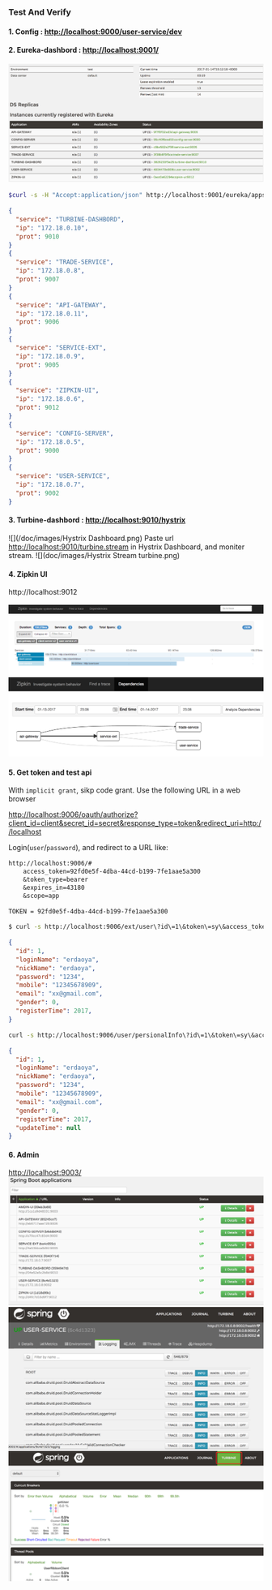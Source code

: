 ### Test And Verify
#### 1. Config : [http://localhost:9000/user-service/dev](http://localhost:9000/user-service/dev)
#### 2. Eureka-dashbord : [http://localhost:9001/](http://localhost:9001/)
![](/doc/images/eureka-admin.png)

```bash
$curl -s -H "Accept:application/json" http://localhost:9001/eureka/apps | jq '.applications.application[] | {service: .name, ip: .instance[].ipAddr, prot: .instance[].port."$"}'
```

```json
{
  "service": "TURBINE-DASHBORD",
  "ip": "172.18.0.10",
  "prot": 9010
}
{
  "service": "TRADE-SERVICE",
  "ip": "172.18.0.8",
  "prot": 9007
}
{
  "service": "API-GATEWAY",
  "ip": "172.18.0.11",
  "prot": 9006
}
{
  "service": "SERVICE-EXT",
  "ip": "172.18.0.9",
  "prot": 9005
}
{
  "service": "ZIPKIN-UI",
  "ip": "172.18.0.6",
  "prot": 9012
}
{
  "service": "CONFIG-SERVER",
  "ip": "172.18.0.5",
  "prot": 9000
}
{
  "service": "USER-SERVICE",
  "ip": "172.18.0.7",
  "prot": 9002
}
```
#### 3. Turbine-dashbord : [http://localhost:9010/hystrix](http://localhost:9010/hystrix)

![](/doc/images/Hystrix Dashboard.png)
Paste url [http://localhost:9010/turbine.stream](http://localhost:9010/turbine.stream) in Hystrix Dashboard, and moniter stream.
![](doc/images/Hystrix Stream turbine.png)


#### 4. Zipkin UI

   http://localhost:9012   
   ![](/doc/images/zipkin01.png)
   ![](/doc/images/zipkin02.png)

#### 5. Get token and test api
With `implicit grant`, sikp code grant. Use the following URL in a web browser

[http://localhost:9006/oauth/authorize?client_id=client&secret_id=secret&response_type=token&redirect_uri=http://localhost](http://localhost:9006/oauth/authorize?client_id=client&secret_id=secret&response_type=token&redirect_uri=http://localhost)

Login(`user`/`password`), and redirect to a URL like:

```
http://localhost:9006/#
    access_token=92fd0e5f-4dba-44cd-b199-7fe1aae5a300
    &token_type=bearer
    &expires_in=43180
    &scope=app

```

`TOKEN = 92fd0e5f-4dba-44cd-b199-7fe1aae5a300`


```bash
$ curl -s http://localhost:9006/ext/user\?id\=1\&token\=sy\&access_token\=92fd0e5f-4dba-44cd-b199-7fe1aae5a300 |jq .
```

```json
{
  "id": 1,
  "loginName": "erdaoya",
  "nickName": "erdaoya",
  "password": "1234",
  "mobile": "12345678909",
  "email": "xx@gmail.com",
  "gender": 0,
  "registerTime": 2017,
}
```
```bash
curl -s http://localhost:9006/user/persionalInfo\?id\=1\&token\=sy\&access_token\=92fd0e5f-4dba-44cd-b199-7fe1aae5a300 |jq .
```
```json
{
  "id": 1,
  "loginName": "erdaoya",
  "nickName": "erdaoya",
  "password": "1234",
  "mobile": "12345678909",
  "email": "xx@gmail.com",
  "gender": 0,
  "registerTime": 2017,
  "updateTime": null
}
```

#### 6. Admin
   
   [http://localhost:9003/](http://localhost:9003/)
   ![](/doc/images/admin01.png)
   ![](/doc/images/admin02.png)
   ![](/doc/images/admin03.png)

